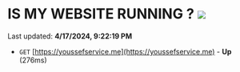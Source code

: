 # IS MY WEBSITE RUNNING ? [![](https://img.shields.io/static/v1?label=Sponsor&message=%E2%9D%A4&logo=GitHub&color=%23fe8e86)](https://github.com/sponsors/<username>)

Last updated: **4/17/2024, 9:22:19 PM**

- `GET` [https://youssefservice.me](https://youssefservice.me) - **Up** (276ms)
